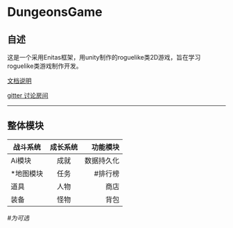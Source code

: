 # DungeonsGame
自述
---
这是一个采用Enitas框架，用unity制作的roguelike类2D游戏，旨在学习roguelike类游戏制作开发。

[文档说明](https://kuailey.github.io/DungeonsGame/)

[gitter 讨论房间](https://gitter.im/DungeonsGame/Lobby)

---
整体模块
---

| 战斗系统 | 成长系统 | 功能模块 |
| -----|:----:| ----:|
| Ai模块    | 成就    | 数据持久化    |
| *地图模块    | 任务    |  #排行榜   |
| 道具    | 人物    |   商店  |
| 装备    | 怪物    |   背包  |
*#为可选*

